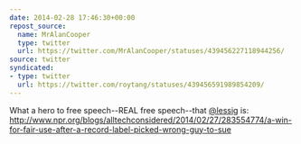 ```yaml
---
date: 2014-02-28 17:46:30+00:00
repost_source:
  name: MrAlanCooper
  type: twitter
  url: https://twitter.com/MrAlanCooper/statuses/439456227118944256/
source: twitter
syndicated:
- type: twitter
  url: https://twitter.com/roytang/statuses/439456591989854209/
---
```


What a hero to free speech--REAL free speech--that [@lessig](https://twitter.com/lessig/) is: http://www.npr.org/blogs/alltechconsidered/2014/02/27/283554774/a-win-for-fair-use-after-a-record-label-picked-wrong-guy-to-sue